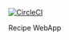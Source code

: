 [![CircleCI](https://circleci.com/gh/paritosh9423/spring-recepie.svg?style=svg)](https://circleci.com/gh/paritosh9423/spring-recepie)


 Recipe WebApp 

